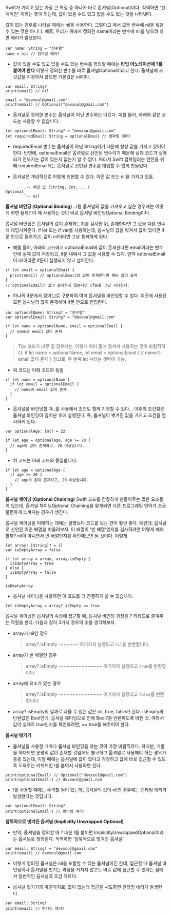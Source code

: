 Swift가 가지고 있는 가장 큰 특징 중 하나가 바로 옵셔널(Optional)이다. 직역하면 '선택적인' 이라는 뜻이 되는데, 값이 있을 수도 있고 없을 수도 있는 것을 나타낸다.

값이 없는 경우를 나타낼 때에는 nil을 사용한다. 그렇다고 해서 모든 변수에 nil을 넣을 수 있는 것은 아니다. 예로, 우리가 위에서 정의한 name이라는 변수에 nil을 넣으려 하면 에러가 발생한다.
```
var name: String = "전수열"
name = nil // 컴파일 에러!
```

- 값이 있을 수도 있고 없을 수도 있는 변수를 정의할 때에는 **타입 어노테이션에 ?를 붙여야 한다** 이렇게 정의한 변수를 바로 옵셔널Optional이라고 한다. 옵셔널에 초깃값을 지정하지 않으면 기본값은 nil이다.
```
var email: String?
print(email) // nil

email = "devxoul@gmail.com"
print(email) // Optional("devxoul@gmail.com")
```

- 옵셔널로 정의한 변수는 옵셔널이 아닌 변수와는 다르다. 예를 들어, 아래와 같은 코드는 사용할 수 없습니다.
```
let optionalEmail: String? = "devxoul@gmail.com"
let requiredEmail: String = optionalEmail // 컴파일 에러!
```

- requiredEmail 변수는 옵셔널이 아닌 String이기 때문에 항상 값을 가지고 있어야 한다. 반면에, optionalEmail은 옵셔널로 선언된 변수이기 때문에 실제 코드가 실행되기 전까지는 값이 있는지 없는지 알 수 없다. 따라서 Swift 컴파일러는 안전을 위해 requiredEmail에는 옵셔널로 선언된 변수를 대입할 수 없게 만들었다.

- 옵셔널은 개념적으로 이렇게 표현할 수 있다. 어떤 값 또는 nil을 가지고 있음.
```
        ,-- 어떤 값 (String, Int, ...)
Optional
        `-- nil
```

**옵셔널 바인딩 (Optional Binding)**
그럼 옵셔널의 값을 가져오고 싶은 경우에는 어떻게 하면 될까? 이 때 사용하는 것이 바로 옵셔널 바인딩Optional Binding이다.

옵셔널 바인딩은 옵셔널의 값이 존재하는지를 검사한 뒤, 존재한다면 그 값을 다른 변수에 대입시켜준다. if let 또는 if var를 사용하는데, 옵셔널의 값을 벗겨서 값이 있다면 if문 안으로 들어가고, 값이 nil이라면 그냥 통과하게 된다.

- 예를 들어, 아래의 코드에서 optionalEmail에 값이 존재한다면 email이라는 변수 안에 실제 값이 저장되고, if문 내에서 그 값을 사용할 수 있다. 만약 optionalEmail이 nil이라면 if문이 실행되지 않고 넘어간다.
```
if let email = optionalEmail {
  print(email) // optionalEmail의 값이 존재한다면 해당 값이 출력
}
// optionalEmail의 값이 존재하지 않는다면 if문을 그냥 지나친다.
```

- 하나의 if문에서 콤마(,)로 구분하여 여러 옵셔널을 바인딩할 수 있다. 이곳에 사용된 모든 옵셔널의 값이 존재해야 if문 안으로 진입한다.
```
var optionalName: String? = "전수열"
var optionalEmail: String? = "devxoul@gmail.com"

if let name = optionalName, email = optionalEmail {
  // name과 email 값이 존재
}
```
> Tip: 코드가 너무 길 경우에는, 이렇게 여러 줄에 걸쳐서 사용하는 것이 바람직하다.
>if let name = optionalName,
>  let email = optionalEmail {
>  // name과 email 값이 존재
>}
>참고로, 두 번째 let 부터는 생략이 가능.

- 위 코드는 아래 코드와 동일
```
if let name = optionalName {
  if let email = optionalEmail {
    // name과 email 값이 존재
  }
}
```

- 옵셔널을 바인딩할 때 ,를 사용해서 조건도 함께 지정할 수 있다. , 이후의 조건절은 옵셔널 바인딩이 일어난 후에 실행된다. 즉, 옵셔널이 벗겨진 값을 가지고 조건을 검사하게 된다.
```
var optionalAge: Int? = 22

if let age = optionalAge, age >= 20 {
  // age의 값이 존재하고, 20 이상입니다.
}
```

- 위 코드는 아래 코드와 동일합니다.
```
if let age = optionalAge {
  if age >= 20 {
    // age의 값이 존재하고, 20 이상입니다.
  }
}
```

**옵셔널 체이닝 (Optional Chaining)**
Swift 코드를 간결하게 만들어주는 많은 요소들이 있는데, 옵셔널 체이닝Optional Chaining을 알게되면 다른 프로그래밍 언어가 조금 불편하게 느껴지는 경우가 생긴다.

옵셔널 체이닝을 이해하는 데에는 설명보다 코드를 보는 편이 훨씬 좋다. 예컨대, 옵셔널로 선언된 어떤 배열을 떠올려보자. 이 배열이 '빈 배열'인지를 검사하려면 어떻게 해야 할까? nil이 아니면서 빈 배열인지를 확인해보면 될 것이다. 이렇게
```
let array: [String]? = []
var isEmptyArray = false

if let array = array, array.isEmpty {
  isEmptyArray = true
} else {
  isEmptyArray = false
}

isEmptyArray
```

- 옵셔널 체이닝을 사용하면 이 코드를 더 간결하게 쓸 수 있습니다.
```
let isEmptyArray = array?.isEmpty == true
```

옵셔널 체이닝은 옵셔널의 속성에 접근할 때, 옵셔널 바인딩 과정을 ? 키워드로 줄여주는 역할을 한다. 다음과 같이 3가지 경우의 수를 생각해보자.

- array가 nil인 경우

  >array?.isEmpty
  >-~~~~~~
  >여기까지 실행되고 `nil`을 반환합니다.
- array가 빈 배열인 경우

  >array?.isEmpty
  >-~~~~~~~~~~~~~~
  >여기까지 실행되고 `true`를 반환합니다.
- array에 요소가 있는 경우

  >array?.isEmpty
  >-~~~~~~~~~~~~~~
  >여기까지 실행되고 `false`를 반환합니다.

- array?.isEmpty의 결과로 나올 수 있는 값은 nil, true, false가 된다. isEmpty의 반환값은 Bool인데, 옵셔널 체이닝으로 인해 Bool?을 반환하도록 바뀐 것. 따라서 값이 실제로 true인지를 확인하려면, == true를 해주어야 한다.

**옵셔널 벗기기**
- 옵셔널을 사용할 때마다 옵셔널 바인딩을 하는 것이 가장 바람직하다. 하지만, 개발을 하다보면 분명히 값이 존재할 것임에도 불구하고 옵셔널로 사용해야 하는 경우가 종종 있는데, 이럴 때에는 옵셔널에 값이 있다고 가정하고 값에 바로 접근할 수 있도록 도와주는 키워드인 !를 붙여서 사용하면 된다.
```
print(optionalEmail) // Optional("devxoul@gmail.com")
print(optionalEmail!) // devxoul@gmail.com
```

- !를 사용할 때에는 주의할 점이 있는데, 옵셔널의 값이 nil인 경우에는 런타임 에러가 발생한다는 것입니다.
```
var optionalEmail: String?
print(optionalEmail!) // 런타임 에러!
```

**암묵적으로 벗겨진 옵셔널 (Implicitly Unwrapped Optional)**
- 만약, 옵셔널을 정의할 때 ? 대신 !를 붙이면 ImplicitlyUnwrappedOptional이라는 옵셔널로 정의된다. 직역하면 '암묵적으로 벗겨진 옵셔널'
```
var email: String! = "devxoul@gmail.com"
print(email) // devxoul@gmail.com
```

- 이렇게 정의된 옵셔널은 nil을 포함할 수 있는 옵셔널이긴 한데, 접근할 때 옵셔널 바인딩이나 옵셔널을 벗기는 과정을 거치지 않고도 바로 값에 접근할 수 있다는 점에서 일반적인 옵셔널과 조금 다르다.

- 옵셔널 벗기기와 마찬가지로, 값이 없는데 접근을 시도하면 런타임 에러가 발생한다.
```
var email: String!
print(email) // 런타임 에러!
```
 